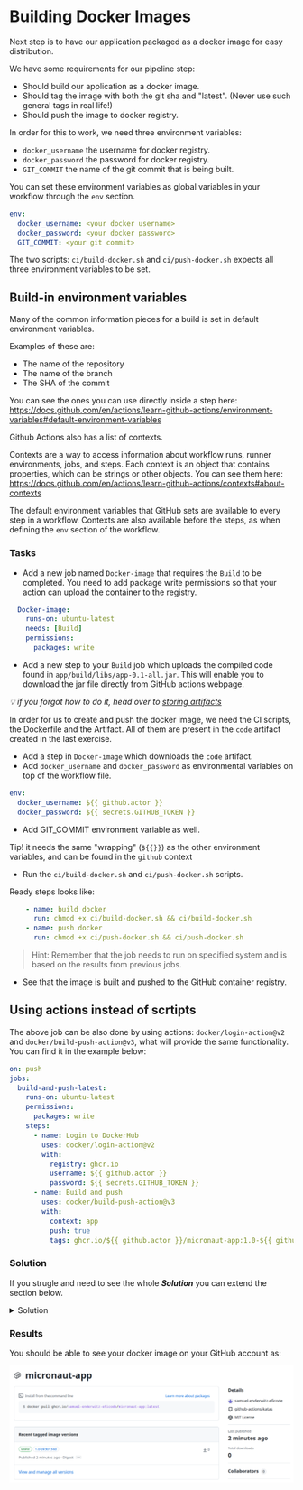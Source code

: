 # Building Docker Images

Next step is to have our application packaged as a docker image for easy distribution. 

We have some requirements for our pipeline step:

- Should build our application as a docker image.
- Should tag the image with both the git sha and "latest". (Never use such general tags in real life!)
- Should push the image to docker registry.

In order for this to work, we need three environment variables:
- `docker_username` the username for docker registry.
- `docker_password` the password for docker registry.
- `GIT_COMMIT`  the name of the git commit that is being built.

You can set these environment variables as global variables in your workflow through the `env` section.

```YAML
env:
  docker_username: <your docker username>
  docker_password: <your docker password>
  GIT_COMMIT: <your git commit>
```

The two scripts: `ci/build-docker.sh` and `ci/push-docker.sh` expects all three environment variables to be set.

## Build-in environment variables

Many of the common information pieces for a build is set in default environment variables.

Examples of these are:

- The name of the repository
- The name of the branch
- The SHA of the commit

You can see the ones you can use directly inside a step here: https://docs.github.com/en/actions/learn-github-actions/environment-variables#default-environment-variables

Github Actions also has a list of contexts.

Contexts are a way to access information about workflow runs, runner environments, jobs, and steps. 
Each context is an object that contains properties, which can be strings or other objects.
You can see them here: https://docs.github.com/en/actions/learn-github-actions/contexts#about-contexts 

The default environment variables that GitHub sets are available to every step in a workflow.
Contexts are also available before the steps, as when defining the `env` section of the workflow. 


### Tasks

<!-- - To start Docker credentials should be stored as repository secrets at Github Actions Repository. Please go to `Settings > Secrets > New repository secret` to add them. 

![Github Secrets](img/secret.png) -->

- Add a new job named `Docker-image` that requires the `Build` to be completed.
You need to add package write permissions so that your action can upload the container to the registry.

```YAML
  Docker-image:
    runs-on: ubuntu-latest
    needs: [Build]
    permissions:
      packages: write
```

- Add a new step to your `Build` job which uploads the compiled code found in `app/build/libs/app-0.1-all.jar`. This will enable you to download the jar file directly from GitHub actions webpage. 

_:bulb: if you forgot how to do it, head over to [storing artifacts](./04-storing-artifacts.md)_

In order for us to create and push the docker image, we need the CI scripts, the Dockerfile and the Artifact. All of them are present in the `code` artifact created in the last exercise.

- Add a step in `Docker-image` which downloads the `code` artifact.
- Add `docker_username` and `docker_password` as environmental variables on top of the workflow file. 

```YAML
env:
  docker_username: ${{ github.actor }}
  docker_password: ${{ secrets.GITHUB_TOKEN }}
```

- Add GIT_COMMIT environment variable as well. 

Tip! it needs the same "wrapping" (`${{}}`) as the other environment variables, and can be found in the `github` context

- Run the `ci/build-docker.sh` and `ci/push-docker.sh` scripts.

Ready steps looks like:
```YAML
    - name: build docker
      run: chmod +x ci/build-docker.sh && ci/build-docker.sh
    - name: push docker
      run: chmod +x ci/push-docker.sh && ci/push-docker.sh
```

> Hint: Remember that the job needs to run on specified system and is based on the results from previous jobs.

- See that the image is built and pushed to the GitHub container registry.

## Using actions instead of scrtipts

The above job can be also done by using actions: `docker/login-action@v2` and `docker/build-push-action@v3`, what will provide the same functionality. You can find it in the example below:

```yaml
on: push
jobs:
  build-and-push-latest:
    runs-on: ubuntu-latest
    permissions:
      packages: write
    steps:
      - name: Login to DockerHub
        uses: docker/login-action@v2
        with:
          registry: ghcr.io
          username: ${{ github.actor }}
          password: ${{ secrets.GITHUB_TOKEN }}
      - name: Build and push
        uses: docker/build-push-action@v3
        with:
          context: app
          push: true
          tags: ghcr.io/${{ github.actor }}/micronaut-app:1.0-${{ github.sha }},ghcr.io/${{ github.actor }}/micronaut-app:latest
```

### Solution 
If you strugle and need to see the whole ***Solution*** you can extend the section below. 
<details>
    <summary> Solution </summary>
  
```YAML
name: Java CI
on: push
env: # Set the secret as an input
  docker_username: ${{ github.actor }}
  docker_password: ${{ secrets.GITHUB_TOKEN }}
  GIT_COMMIT: ${{ github.sha }}
jobs:
  Clone-down:
    name: Clone down repo
    runs-on: ubuntu-latest
    container: gradle:6-jdk11
    steps:
    - uses: actions/checkout@v3
    - name: Upload Repo
      uses: actions/upload-artifact@v3
      with:
        name: code
        path: .
  Build:
    runs-on: ubuntu-latest
    needs: Clone-down
    container: gradle:6-jdk11
    steps:
    - name: Download code
      uses: actions/download-artifact@v3
      with:
        name: code
        path: . 
    - name: Build with Gradle
      run: chmod +x ci/build-app.sh && ci/build-app.sh
    - name: Test with Gradle
      run: chmod +x ci/unit-test-app.sh && ci/unit-test-app.sh
    - name: Upload Repo
      uses: actions/upload-artifact@v3
      with:
        name: code
        path: .
    - name: Upload Jar
      uses: actions/upload-artifact@v3
      with:
        name: Jar
        path: app/build/libs/app-0.1-all.jar
  Docker-image:
    runs-on: ubuntu-latest
    needs: [Build]
    permissions:
      packages: write
    steps:
    - name: Download code
      uses: actions/download-artifact@v3
      with:
        name: code
        path: .
    - name: build docker
      run: chmod +x ci/build-docker.sh && ci/build-docker.sh
    - name: push docker
      run: chmod +x ci/push-docker.sh && ci/push-docker.sh
```

</details>


### Results

You should be able to see your docker image on your GitHub account as: 

![GitHub Container Registry](img/github-container.png)

